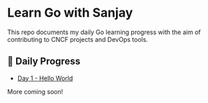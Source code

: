 # Learn Go with Sanjay

This repo documents my daily Go learning progress with the aim of contributing to CNCF projects and DevOps tools.

## 📅 Daily Progress

- [Day 1 - Hello World](./day-01-hello-world)

More coming soon!
